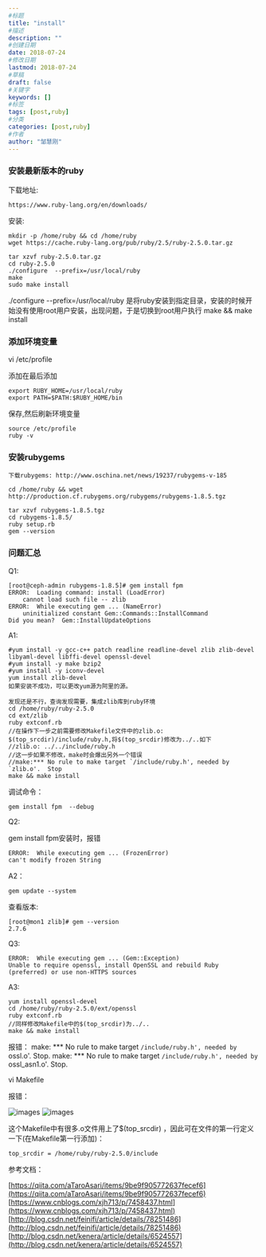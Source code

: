 ```yaml
---
#标题
title: "install"
#描述
description: ""
#创建日期
date: 2018-07-24
#修改日期
lastmod: 2018-07-24
#草稿
draft: false
#关键字
keywords: []
#标签
tags: [post,ruby]
#分类
categories: [post,ruby]
#作者
author: "邹慧刚"
---
```

### 安装最新版本的ruby

下载地址:

	https://www.ruby-lang.org/en/downloads/


安装:

	mkdir -p /home/ruby && cd /home/ruby
	wget https://cache.ruby-lang.org/pub/ruby/2.5/ruby-2.5.0.tar.gz

	tar xzvf ruby-2.5.0.tar.gz
	cd ruby-2.5.0
	./configure  --prefix=/usr/local/ruby
	make 
	sudo make install

./configure  --prefix=/usr/local/ruby
是将ruby安装到指定目录，安装的时候开始没有使用root用户安装，出现问题，于是切换到root用户执行 make && make install



### 添加环境变量
vi /etc/profile

添加在最后添加

	export RUBY_HOME=/usr/local/ruby
	export PATH=$PATH:$RUBY_HOME/bin

保存,然后刷新环境变量

	source /etc/profile
	ruby -v




### 安装rubygems

	下载rubygems: http://www.oschina.net/news/19237/rubygems-v-185

	cd /home/ruby && wget http://production.cf.rubygems.org/rubygems/rubygems-1.8.5.tgz
	
	tar xzvf rubygems-1.8.5.tgz
	cd rubygems-1.8.5/
	ruby setup.rb
	gem --version


### 问题汇总


Q1:

	[root@ceph-admin rubygems-1.8.5]# gem install fpm
	ERROR:  Loading command: install (LoadError)
	    cannot load such file -- zlib
	ERROR:  While executing gem ... (NameError)
	    uninitialized constant Gem::Commands::InstallCommand
	Did you mean?  Gem::InstallUpdateOptions


A1:

	#yum install -y gcc-c++ patch readline readline-devel zlib zlib-devel libyaml-devel libffi-devel openssl-devel
	#yum install -y make bzip2
	#yum install -y iconv-devel 
	yum install zlib-devel 
	如果安装不成功，可以更改yum源为阿里的源。
	
	发现还是不行，查询发现需要，集成zlib库到ruby环境
	cd /home/ruby/ruby-2.5.0
	cd ext/zlib
	ruby extconf.rb
	//在操作下一步之前需要修改Makefile文件中的zlib.o: $(top_srcdir)/include/ruby.h,将$(top_srcdir)修改为../..如下
	//zlib.o: ../../include/ruby.h
	//这一步如果不修改，make时会爆出另外一个错误
	//make:*** No rule to make target `/include/ruby.h', needed by `zlib.o'.  Stop
	make && make install

调试命令：

	gem install fpm  --debug



Q2:
	
gem install fpm安装时，报错

	ERROR:  While executing gem ... (FrozenError)
    can't modify frozen String

A2：

	gem update --system

查看版本:

	[root@mon1 zlib]# gem --version
	2.7.6


Q3:

	ERROR:  While executing gem ... (Gem::Exception)
    Unable to require openssl, install OpenSSL and rebuild Ruby (preferred) or use non-HTTPS sources

A3:

	yum install openssl-devel  
	cd /home/ruby/ruby-2.5.0/ext/openssl
	ruby extconf.rb
	//同样修改Makefile中的$(top_srcdir)为../..
	make && make install


报错：
	make: *** No rule to make target `/include/ruby.h', needed by `ossl.o'.  Stop.
	make: *** No rule to make target `/include/ruby.h', needed by `ossl_asn1.o'.  Stop.

vi Makefile

报错：


![images](../images/20180228162902.png)
![images](../images/20180228163835.png)

这个Makefile中有很多.o文件用上了$(top_srcdir) ，因此可在文件的第一行定义一下(在Makefile第一行添加)：

	top_srcdir = /home/ruby/ruby-2.5.0/include
	 


参考文档：

[https://qiita.com/aTaroAsari/items/9be9f905772637fecef6](https://qiita.com/aTaroAsari/items/9be9f905772637fecef6)
[https://www.cnblogs.com/xjh713/p/7458437.html](https://www.cnblogs.com/xjh713/p/7458437.html)
[http://blog.csdn.net/feinifi/article/details/78251486](http://blog.csdn.net/feinifi/article/details/78251486)
[http://blog.csdn.net/kenera/article/details/6524557](http://blog.csdn.net/kenera/article/details/6524557)



